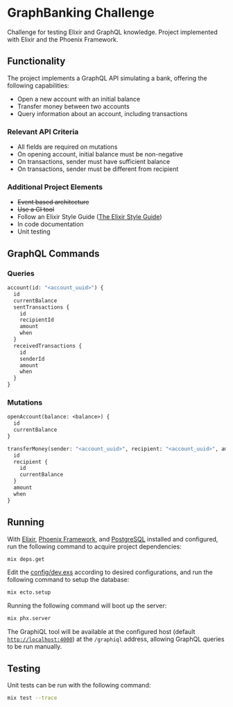 # GraphBanking Challenge

Challenge for testing Elixir and GraphQL knowledge.
Project implemented with Elixir and the Phoenix Framework.

## Functionality

The project implements a GraphQL API simulating a bank, offering the following capabilities:

- Open a new account with an initial balance
- Transfer money between two accounts
- Query information about an account, including transactions

### Relevant API Criteria

- All fields are required on mutations
- On opening account, initial balance must be non-negative
- On transactions, sender must have sufficient balance
- On transactions, sender must be different from recipient

### Additional Project Elements

- ~~Event based architecture~~
- ~~Use a CI tool~~
- Follow an Elixir Style Guide ([The Elixir Style Guide](https://github.com/christopheradams/elixir_style_guide)) 
- In code documentation
- Unit testing

## GraphQL Commands

### Queries

```graphql
account(id: "<account_uuid>") {
  id
  currentBalance
  sentTransactions {
    id
    recipientId
    amount
    when
  }
  receivedTransactions {
    id
    senderId
    amount
    when
  }
}
```

### Mutations

```graphql
openAccount(balance: <balance>) {
  id
  currentBalance
}
```
```graphql
transferMoney(sender: "<account_uuid>", recipient: "<account_uuid>", amount: <amount>) {
  id
  recipient {
    id
    currentBalance
  }
  amount
  when
}
```

## Running

With [Elixir](https://elixir-lang.org/), [Phoenix Framework](https://www.phoenixframework.org/), and [PostgreSQL](https://www.postgresql.org/)
installed and configured, run the following command to acquire project dependencies:

```sh
mix deps.get
```

Edit the [config/dev.exs](./config/dev.exs) according to desired configurations, and run the following command to setup the database:

```sh
mix ecto.setup
```

Running the following command will boot up the server:

```sh
mix phx.server
```

The GraphiQL tool will be available at the configured host (default [`http://localhost:4000`](http://localhost:4000)) at the `/graphiql` address,
allowing GraphQL queries to be run manually.

## Testing

Unit tests can be run with the following command:

```sh
mix test --trace
```
